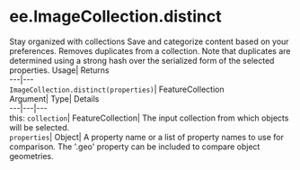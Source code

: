  
#  ee.ImageCollection.distinct
Stay organized with collections  Save and categorize content based on your preferences. 
Removes duplicates from a collection. Note that duplicates are determined using a strong hash over the serialized form of the selected properties. Usage| Returns  
---|---  
`ImageCollection.distinct(properties)`| FeatureCollection  
Argument| Type| Details  
---|---|---  
this: `collection`| FeatureCollection| The input collection from which objects will be selected.  
`properties`| Object| A property name or a list of property names to use for comparison. The '.geo' property can be included to compare object geometries.  
